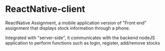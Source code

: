 # ReactNative-client
ReactNative Assignment, a mobile application version of "Front end" assignment that displays stock information through a phone. 

Integrated with "server-side", it communicates with the backend nodeJS application to perform functions such as login, register, add/remove stocks 
